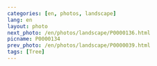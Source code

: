 ```yaml
---
categories: [en, photos, landscape]
lang: en
layout: photo
next_photo: /en/photos/landscape/P0000136.html
picname: P0000134
prev_photo: /en/photos/landscape/P0000039.html
tags: [Tree]
---
```

